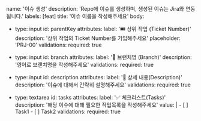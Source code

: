 name: '이슈 생성'
description: 'Repo에 이슈를 생성하며, 생성된 이슈는 Jira와 연동됩니다.'
labels: [feat]
title: '이슈 이름을 작성해주세요'
body:
  - type: input
    id: parentKey
    attributes:
      label: '🎟️ 상위 작업 (Ticket Number)'
      description: '상위 작업의 Ticket Number를 기입해주세요'
      placeholder: 'PRJ-00'
    validations:
      required: true

  - type: input
    id: branch
    attributes:
      label: '🌳 브랜치명 (Branch)'
      description: '영어로 브랜치명을 작성해주세요'
    validations:
      required: true
      
  - type: input
    id: description
    attributes:
      label: '📝 상세 내용(Description)'
      description: '이슈에 대해서 간략히 설명해주세요'
    validations:
      required: true

  - type: textarea
    id: tasks
    attributes:
      label: '✅ 체크리스트(Tasks)'
      description: '해당 이슈에 대해 필요한 작업목록을 작성해주세요'
      value: |
        - [ ] Task1
        - [ ] Task2
    validations:
      required: true